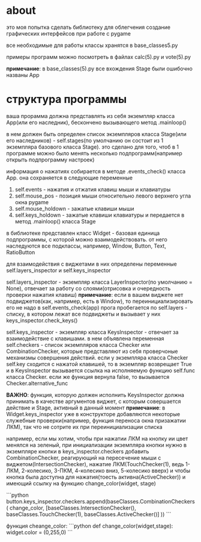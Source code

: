 # about

это моя попытка сделать библиотеку для облегчения создание графических интерфейсов при работе с pygame

все необходимые для работы классы хранятся в base_classes5.py

примеры программ можно посмотреть в файлах calc(5).py и vote(5).py

__примечание__: в base_classes(5).py все вхождения Stage были ошибочно названы App

# структура программы

ваша прорамма должна представлять из себя экземпляр класса App(или его наследник), бескончено вызывающего метод .mainloop()

в нем должен быть определен список экземпляров класса Stage(или его наследников) - self.stages(по умолчанию он состоит из 1 экземпляра базового класса Stage).
это сделано для того, чтоб в 1 программе можно было менять несколько подпрограмм(например открыть подпрограмму настроек)

информация о нажатиях собирается в методе .events_check() класса App. она сохраняется в следующие переменные
1. self.events - нажатия и отжатия клавиш мыши и клавиатуры
2. self.mouse_pos - позиция мыши относительно левого верхнего угла окна pygame
3. self.mouse_holdown - зажатые клавиши мыши
4. self.keys_holdown - зажатые клавиши клавиатуры
и передается в метод .mainloop() класса Stage

в библиотеке представлен класс Widget - базовая единица подпрограммы, с которой можно взаимодействовать.
от него наследуются все подклассы, например, Window, Button, Text, RatioButton

для взаимодействия с виджетами в них определены переменные self.layers_inspector и self.keys_inspector

self.layers_inspector - экземпляр класса LayerInspector(по умолчанию = None), отвечает за работу со слоями(отрисовка и очередность проверки нажатия клавиш)
__примечание__: если в вашем виджете нет подвиджетов(как, например, есть в Window), то переинициализировать его не надо
в self.events_check(app) прога пробегается по self.layers - списку, в котором лежат все подвиджеты и вызывает у них keys_inspector.check_keys()

self.keys_inspector - экземпляр класса KeysInspector - отвечает за взаимодействие с клавишами. 
в нем объявлена переменная self.checkers - список экземпляров класса Checker или CombinationChecker, 
которые представляют из себя проверчоные механизмы совершения действий. 
если у экземпляра класса Checker self.key сходится с нажатой клавишей, то в экземпляр возврещает True и в KeysInspector вызывается ссылка на исполняемую функцию self.func класса Checker.
если же функция вернула false, то вызывается Checker.alternative_func

__ВАЖНО__: функция, которую должен исполнить KeysInspector должна принимать в качестве аргументов виджет, с которым совершается действие и Stage, активный в данный момент
__примечание__: в Widget.keys_inspector уже в конструкторе добавляются некоторые служебные проверки(например, функция переноса окна призажатии ЛКМ), так что не сотрите их при переинициализации списка  

например, если мы хотим, чтобы при нажатии ЛКМ на кнопку ии цвет менялся на зеленый, при инициализации экземпляра кнопки нужно в экземпляре кнопки в keys_inspector.checkers добавить CombinationChecker, 
реагирующий на пересечение мыши с виджетом(IntersectionChecker), нажатие ЛКМ(TouchChecker(1), ведь 1-ЛКМ, 2-колесико, 3-ПКМ, 4-колесико вниз, 5-колесико вверх)
и чтобы кнопка была доступна для нажатия(тоесть активна(ActiveChecker)) и имеющий ссылку на функцию change_color(widget, stage)

\```python
  button.keys_inspector.checkers.append(baseClasses.CombinationCheckers(
       change_color,
       [baseClasses.IntersectionChecker(),
       baseClasses.TouchChecker(1),
       baseClasses.ActiveChecker()]
     ))
\```

функция cheange_color:
\```python
def change_color(widget,stage):
  widget.color = (0,255,0)
\```

